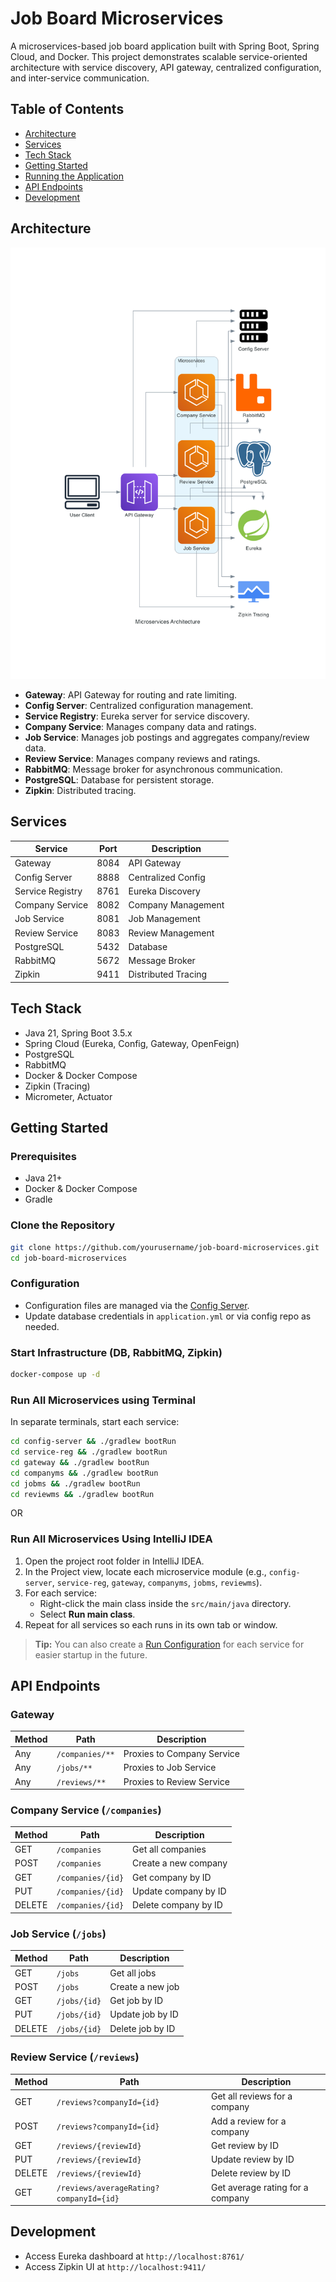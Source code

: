 # Job Board Microservices

A microservices-based job board application built with Spring Boot, Spring Cloud, and Docker. This project demonstrates scalable service-oriented architecture with service discovery, API gateway, centralized configuration, and inter-service communication.

## Table of Contents

- [Architecture](#architecture)
- [Services](#services)
- [Tech Stack](#tech-stack)
- [Getting Started](#getting-started)
- [Running the Application](#running-the-application)
- [API Endpoints](#api-endpoints)
- [Development](#development)

## Architecture

![Microservices Architecture](microservices_architecture.png)

- **Gateway**: API Gateway for routing and rate limiting.
- **Config Server**: Centralized configuration management.
- **Service Registry**: Eureka server for service discovery.
- **Company Service**: Manages company data and ratings.
- **Job Service**: Manages job postings and aggregates company/review data.
- **Review Service**: Manages company reviews and ratings.
- **RabbitMQ**: Message broker for asynchronous communication.
- **PostgreSQL**: Database for persistent storage.
- **Zipkin**: Distributed tracing.

## Services

| Service         | Port  | Description                |
|-----------------|-------|----------------------------|
| Gateway         | 8084  | API Gateway                |
| Config Server    | 8888  | Centralized Config         |
| Service Registry| 8761  | Eureka Discovery           |
| Company Service | 8082  | Company Management         |
| Job Service     | 8081  | Job Management             |
| Review Service  | 8083  | Review Management          |
| PostgreSQL      | 5432  | Database                   |
| RabbitMQ        | 5672  | Message Broker             |
| Zipkin          | 9411  | Distributed Tracing        |

## Tech Stack

- Java 21, Spring Boot 3.5.x
- Spring Cloud (Eureka, Config, Gateway, OpenFeign)
- PostgreSQL
- RabbitMQ
- Docker & Docker Compose
- Zipkin (Tracing)
- Micrometer, Actuator

## Getting Started

### Prerequisites

- Java 21+
- Docker & Docker Compose
- Gradle

### Clone the Repository

```sh
git clone https://github.com/yourusername/job-board-microservices.git
cd job-board-microservices
```

### Configuration

- Configuration files are managed via the [Config Server](config-server/).
- Update database credentials in `application.yml` or via config repo as needed.

### Start Infrastructure (DB, RabbitMQ, Zipkin)

```sh
docker-compose up -d
```

### Run All Microservices using Terminal

In separate terminals, start each service:

```sh
cd config-server && ./gradlew bootRun
cd service-reg && ./gradlew bootRun
cd gateway && ./gradlew bootRun
cd companyms && ./gradlew bootRun
cd jobms && ./gradlew bootRun
cd reviewms && ./gradlew bootRun
```
OR

### Run All Microservices Using IntelliJ IDEA

1. Open the project root folder in IntelliJ IDEA.
2. In the Project view, locate each microservice module (e.g., `config-server`, `service-reg`, `gateway`, `companyms`, `jobms`, `reviewms`).
3. For each service:
    - Right-click the main class inside the `src/main/java` directory.
    - Select **Run main class**.
4. Repeat for all services so each runs in its own tab or window.

> **Tip:** You can also create a [Run Configuration](https://www.jetbrains.com/help/idea/run-debug-configuration.html) for each service for easier startup in the future.

## API Endpoints

### Gateway

| Method | Path                | Description           |
|--------|---------------------|-----------------------|
| Any    | `/companies/**`     | Proxies to Company Service |
| Any    | `/jobs/**`          | Proxies to Job Service     |
| Any    | `/reviews/**`       | Proxies to Review Service  |

### Company Service (`/companies`)

| Method | Path              | Description                  |
|--------|-------------------|------------------------------|
| GET    | `/companies`      | Get all companies            |
| POST   | `/companies`      | Create a new company         |
| GET    | `/companies/{id}` | Get company by ID            |
| PUT    | `/companies/{id}` | Update company by ID         |
| DELETE | `/companies/{id}` | Delete company by ID         |

### Job Service (`/jobs`)

| Method | Path            | Description                  |
|--------|-----------------|------------------------------|
| GET    | `/jobs`         | Get all jobs                 |
| POST   | `/jobs`         | Create a new job             |
| GET    | `/jobs/{id}`    | Get job by ID                |
| PUT    | `/jobs/{id}`    | Update job by ID             |
| DELETE | `/jobs/{id}`    | Delete job by ID             |

### Review Service (`/reviews`)

| Method | Path                        | Description                        |
|--------|-----------------------------|-------------------------------------|
| GET    | `/reviews?companyId={id}`   | Get all reviews for a company       |
| POST   | `/reviews?companyId={id}`   | Add a review for a company          |
| GET    | `/reviews/{reviewId}`       | Get review by ID                    |
| PUT    | `/reviews/{reviewId}`       | Update review by ID                 |
| DELETE | `/reviews/{reviewId}`       | Delete review by ID                 |
| GET    | `/reviews/averageRating?companyId={id}` | Get average rating for a company |


## Development

- Access Eureka dashboard at `http://localhost:8761/`
- Access Zipkin UI at `http://localhost:9411/`